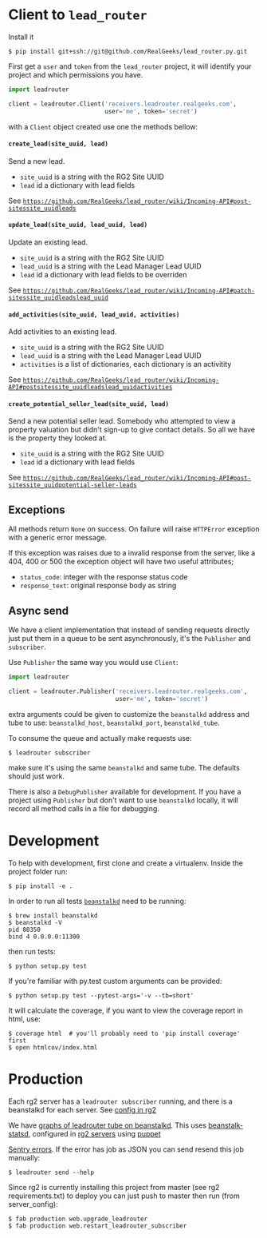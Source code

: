 
# Client to `lead_router`

Install it

    $ pip install git+ssh://git@github.com/RealGeeks/lead_router.py.git

First get a `user` and `token` from the `lead_router` project, it will
identify your project and which permissions you have.

```python
import leadrouter

client = leadrouter.Client('receivers.leadrouter.realgeeks.com',
                           user='me', token='secret')
```

with a `Client` object created use one the methods bellow:

#### `create_lead(site_uuid, lead)`

Send a new lead.

 - `site_uuid` is a string with the RG2 Site UUID
 - `lead` id a dictionary with lead fields

See [`https://github.com/RealGeeks/lead_router/wiki/Incoming-API#post-sitessite_uuidleads`](https://github.com/RealGeeks/lead_router/wiki/Incoming-API#post-sitessite_uuidleads)

#### `update_lead(site_uuid, lead_uuid, lead)`

Update an existing lead.

 - `site_uuid` is a string with the RG2 Site UUID
 - `lead_uuid` is a string with the Lead Manager Lead UUID
 - `lead` id a dictionary with lead fields to be overriden

See [`https://github.com/RealGeeks/lead_router/wiki/Incoming-API#patch-sitessite_uuidleadslead_uuid`](https://github.com/RealGeeks/lead_router/wiki/Incoming-API#patch-sitessite_uuidleadslead_uuid)

#### `add_activities(site_uuid, lead_uuid, activities)`

Add activities to an existing lead.

 - `site_uuid` is a string with the RG2 Site UUID
 - `lead_uuid` is a string with the Lead Manager Lead UUID
 - `activities` is a list of dictionaries, each dictionary is an activitity

See [`https://github.com/RealGeeks/lead_router/wiki/Incoming-API#postsitessite_uuidleadslead_uuidactivities`](https://github.com/RealGeeks/lead_router/wiki/Incoming-API#postsitessite_uuidleadslead_uuidactivities)

#### `create_potential_seller_lead(site_uuid, lead)`

Send a new potential seller lead.  Somebody who attempted to view a property valuation but didn't sign-up to give contact details. So all we have is the property they looked at.

 - `site_uuid` is a string with the RG2 Site UUID
 - `lead` id a dictionary with lead fields

See [`https://github.com/RealGeeks/lead_router/wiki/Incoming-API#post-sitessite_uuidpotential-seller-leads`](https://github.com/RealGeeks/lead_router/wiki/Incoming-API#post-sitessite_uuidpotential-seller-leads)

## Exceptions

All methods return `None` on success.  On failure will raise `HTTPError` exception
with a generic error message.

If this exception was raises due to a invalid response from the server, like a 404, 400
or 500 the exception object will have two useful attributes;

 - `status_code`: integer with the response status code
 - `response_text`: original response body as string


## Async send

We have a client implementation that instead of sending requests directly just put them in a queue to be sent asynchronously, it's the `Publisher` and `subscriber`.

Use `Publisher` the same way you would use `Client`:

```python
import leadrouter

client = leadrouter.Publisher('receivers.leadrouter.realgeeks.com',
                              user='me', token='secret')
```

extra arguments could be given to customize the `beanstalkd` address and tube to use: `beanstalkd_host`, `beanstalkd_port`, `beanstalkd_tube`.

To consume the queue and actually make requests use:

    $ leadrouter subscriber

make sure it's using the same `beanstalkd` and same tube. The defaults should just work.

There is also a `DebugPublisher` available for development.  If you have a project using `Publisher` but don't want to use `beanstalkd` locally, it will record all method calls in a file for debugging.

# Development

To help with development, first clone and create a virtualenv.  Inside the project folder
run:

    $ pip install -e .

In order to run all tests [`beanstalkd`](http://kr.github.io/beanstalkd/) need to be
running:

    $ brew install beanstalkd
    $ beanstalkd -V
    pid 80350
    bind 4 0.0.0.0:11300

then run tests:

    $ python setup.py test

If you're familiar with py.test custom arguments can be provided:

    $ python setup.py test --pytest-args='-v --tb=short' 

It will calculate the coverage, if you want to view the coverage report
in html, use:

    $ coverage html  # you'll probably need to 'pip install coverage' first
    $ open htmlcov/index.html

# Production

Each rg2 server has a `leadrouter subscriber` running, and there is a beanstalkd
for each server.  See [config in rg2](https://github.com/RealGeeks/rg2/blob/master/server_config/supervisord.conf)

We have [graphs of leadrouter tube on beanstalkd](http://grafana.rg-infrastructure.com/dashboard/db/beanstalk-rg2-lead-router). This
uses [beanstalk-statsd](https://github.com/realgeeks/beanstalk-statsd), configured in [rg2 servers](https://github.com/RealGeeks/puppet-modules/blob/master/rg_app/manifests/init.pp#L19)
using [puppet](https://github.com/RealGeeks/puppet-modules/tree/master/beanstalk_statsd)

[Sentry errors](https://app.getsentry.com/realgeeks/lead-router-subscriber/). 
If the error has job as JSON you can send resend this job manually:

    $ leadrouter send --help

Since rg2 is currently installing this project from master (see rg2 requirements.txt) to
deploy you can just push to master then run (from server_config):

    $ fab production web.upgrade_leadrouter
    $ fab production web.restart_leadrouter_subscriber
